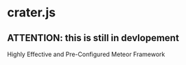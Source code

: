 # crater.js

## ATTENTION: this is still in devlopement 

Highly Effective and Pre-Configured Meteor Framework
